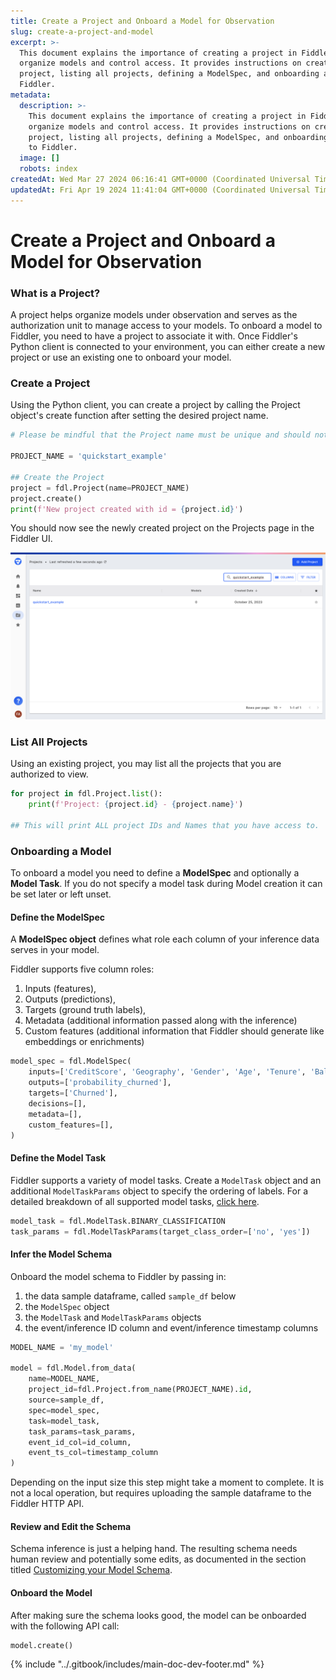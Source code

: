 ```yaml
---
title: Create a Project and Onboard a Model for Observation
slug: create-a-project-and-model
excerpt: >-
  This document explains the importance of creating a project in Fiddler to
  organize models and control access. It provides instructions on creating a
  project, listing all projects, defining a ModelSpec, and onboarding a model to
  Fiddler.
metadata:
  description: >-
    This document explains the importance of creating a project in Fiddler to
    organize models and control access. It provides instructions on creating a
    project, listing all projects, defining a ModelSpec, and onboarding a model
    to Fiddler.
  image: []
  robots: index
createdAt: Wed Mar 27 2024 06:16:41 GMT+0000 (Coordinated Universal Time)
updatedAt: Fri Apr 19 2024 11:41:04 GMT+0000 (Coordinated Universal Time)
---
```


# Create a Project and Onboard a Model for Observation

### What is a Project?

A project helps organize models under observation and serves as the authorization unit to manage access to your models. To onboard a model to Fiddler, you need to have a project to associate it with. Once Fiddler's Python client is connected to your environment, you can either create a new project or use an existing one to onboard your model.

### Create a Project

Using the Python client, you can create a project by calling the Project object's create function after setting the desired project name.

```python
# Please be mindful that the Project name must be unique and should not have spaces or special characters.

PROJECT_NAME = 'quickstart_example'

## Create the Project
project = fdl.Project(name=PROJECT_NAME)
project.create()
print(f'New project created with id = {project.id}')

```

You should now see the newly created project on the Projects page in the Fiddler UI.

![](../.gitbook/assets/b58d3b2-image.png)

### List All Projects

Using an existing project, you may list all the projects that you are authorized to view.

```python
for project in fdl.Project.list():
    print(f'Project: {project.id} - {project.name}')

## This will print ALL project IDs and Names that you have access to.
```

### Onboarding a Model

To onboard a model you need to define a **ModelSpec** and optionally a **Model Task**. If you do not specify a model task during Model creation it can be set later or left unset.

#### Define the ModelSpec

A **ModelSpec object** defines what role each column of your inference data serves in your model.

Fiddler supports five column roles:

1. Inputs (features),
2. Outputs (predictions),
3. Targets (ground truth labels),
4. Metadata (additional information passed along with the inference)
5. Custom features (additional information that Fiddler should generate like embeddings or enrichments)

```python
model_spec = fdl.ModelSpec(
    inputs=['CreditScore', 'Geography', 'Gender', 'Age', 'Tenure', 'Balance', 'NumOfProducts', 'HasCrCard', 'IsActiveMember', 'EstimatedSalary'],
    outputs=['probability_churned'],
    targets=['Churned'],
    decisions=[],
    metadata=[],
    custom_features=[],
)
```

#### Define the Model Task

Fiddler supports a variety of model tasks. Create a `ModelTask` object and an additional `ModelTaskParams` object to specify the ordering of labels. For a detailed breakdown of all supported model tasks, [click here](../Python\_Client\_3-x/api-methods-30.md#modeltask).

```python
model_task = fdl.ModelTask.BINARY_CLASSIFICATION
task_params = fdl.ModelTaskParams(target_class_order=['no', 'yes'])
```

#### Infer the Model Schema

Onboard the model schema to Fiddler by passing in:

1. the data sample dataframe, called `sample_df` below
2. the `ModelSpec` object
3. the `ModelTask` and `ModelTaskParams` objects
4. the event/inference ID column and event/inference timestamp columns

```python
MODEL_NAME = 'my_model'

model = fdl.Model.from_data(
    name=MODEL_NAME,
    project_id=fdl.Project.from_name(PROJECT_NAME).id,
    source=sample_df,
    spec=model_spec,
    task=model_task,
    task_params=task_params,
    event_id_col=id_column,
    event_ts_col=timestamp_column
)
```

Depending on the input size this step might take a moment to complete. It is not a local operation, but requires uploading the sample dataframe to the Fiddler HTTP API.

#### Review and Edit the Schema

Schema inference is just a helping hand. The resulting schema needs human review and potentially some edits, as documented in the section titled [Customizing your Model Schema](customizing-your-model-schema.md).

#### Onboard the Model

After making sure the schema looks good, the model can be onboarded with the following API call:

```python
model.create()
```

{% include "../.gitbook/includes/main-doc-dev-footer.md" %}

